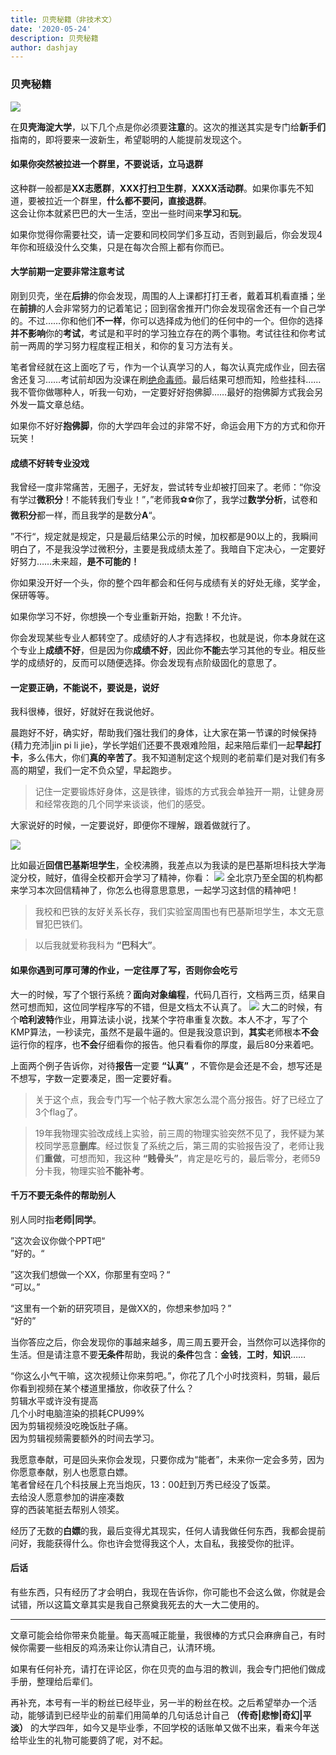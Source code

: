 ```yaml
---
title: 贝壳秘籍（非技术文）
date: '2020-05-24'
description: 贝壳秘籍
author: dashjay
---
```


### 贝壳秘籍

![](https://imgkr.cn-bj.ufileos.com/c3bd24f3-a917-4f67-8c26-bde9ab3183ee.jpg)

在**贝壳海淀大学**，以下几个点是你必须要**注意**的。这次的推送其实是专门给**新手们**指南的，即将要来一波新生，希望聪明的人能提前发现这个。

#### 如果你突然被拉进一个群里，不要说话，立马退群

这种群一般都是**XX志愿群**，**XXX打扫卫生群**，**XXXX活动群**。如果你事先不知道，要被拉近一个群里，**什么都不要问，直接退群**。
<br>
这会让你本就紧巴巴的大一生活，空出一些时间来**学习**和**玩**。

如果你觉得你需要社交，请一定要和同校同学们多互动，否则到最后，你会发现4年你和班级没什么交集，只是在每次合照上都有你而已。

#### 大学前期一定要非常注意**考试**
刚到贝壳，坐在**后排**的你会发现，周围的人上课都打打王者，戴着耳机看直播；坐在**前排**的人会非常努力的记着笔记；回到宿舍推开门你会发现宿舍还有一个自己学的。不过……你和他们**不一样**，你可以选择成为他们的任何中的一个。但你的选择**并不影响**你的**考试**，考试是和平时的学习独立存在的两个事物。考试往往和你考试前一两周的学习努力程度程正相关，和你的复习方法有关。

笔者曾经就在这上面吃了亏，作为一个认真学习的人，每次认真完成作业，回去宿舍还复习……考试前却因为没课在刷[绝命毒师]("绝命毒师" "笔者认为最好看的美剧")。最后结果可想而知，险些挂科……我不管你做哪种人，听我一句劝，一定要好好抱佛脚……最好的抱佛脚方式我会另外发一篇文章总结。

如果你不好好**抱佛脚**，你的大学四年会过的非常不好，命运会用下方的方式和你开玩笑！

#### 成绩不好转专业没戏
我曾经一度非常痛苦，无圈子，无好友，尝试转专业却被打回来了。老师：“你没有学过**微积分**！不能转我们专业！”，”老师我⚽️⚽️你了，我学过**数学分析**，试卷和**微积分**都一样，而且我学的是数分**A**“。

”不行“，规定就是规定，只是最后结果公示的时候，加权都是90以上的，我瞬间明白了，不是我没学过微积分，主要是我成绩太差了。我暗自下定决心，一定要好好努力……未来超，**是不可能的！**

你如果没开好一个头，你的整个四年都会和任何与成绩有关的好处无缘，奖学金，保研等等。

如果你学习不好，你想换一个专业重新开始，抱歉！不允许。

你会发现某些专业人都转空了。成绩好的人才有选择权，也就是说，你本身就在这个专业上**成绩不好**，但是因为你**成绩不好**，因此你**不能**去学习其他的专业。相反些学的成绩好的，反而可以随便选择。你会发现有点阶级固化的意思了。

#### 一定要正确，不能说不，要说是，说好

我科很棒，很好，好就好在我说他好。

晨跑好不好，确实好，帮助我们强壮我们的身体，让大家在第一节课的时候保持{精力充沛|jin pi li jie}，学长学姐们还要不畏艰难险阻，起来陪后辈们一起**早起打卡**，多么伟大，你们**真的辛苦了**。我不知道制定这个规则的老前辈们是对我们有多高的期望，我们一定不负众望，早起跑步。
> 记住一定要锻炼好身体，这是铁律，锻炼的方式我会单独开一期，让健身房和经常夜跑的几个同学来谈谈，他们的感受。

大家说好的时候，一定要说好，即便你不理解，跟着做就行了。

![](https://imgkr.cn-bj.ufileos.com/2807c8bd-6ac9-445c-b4ed-812200c2e110.gif)

比如最近**回信巴基斯坦学生**，全校沸腾，我差点以为我读的是巴基斯坦科技大学海淀分校，贼好，值得全校都开会学习了精神，你看：
![](https://imgkr.cn-bj.ufileos.com/e817892d-475b-4454-a482-90de64c75aaa.PNG)
全北京乃至全国的机构都来学习本次回信精神了，你怎么也得意思意思，一起学习这封信的精神吧！

> 我校和巴铁的友好关系长存，我们实验室周围也有巴基斯坦学生，本文无意冒犯巴铁们。

> 以后我就爱称我科为 **“巴科大”**。

#### 如果你遇到可厚可薄的作业，一定往厚了写，否则你会吃亏
大一的时候，写了个银行系统？**面向对象编程**，代码几百行，文档两三页，结果自然可想而知，这位同学程序写的不错，但是文档太不认真了。
![](https://imgkr.cn-bj.ufileos.com/35b713f1-9fbc-4532-b1c8-6cdd4a6f40ed.jpeg)
大二的时候，有个**哈利波特**作业，用算法读小说，找某个字符串重复次数。本人不才，写了个KMP算法，一秒读完，虽然不是最牛逼的。但是我没意识到，**其实**老师根本**不会**运行你的程序，也**不会**仔细看你的报告。他只看看你的厚度，最后80分来着吧。

上面两个例子告诉你，对待**报告**一定要 **“认真”** ，不管你是会还是不会，想写还是不想写，字数一定要凑足，图一定要好看。

> 关于这个点，我会专门写一个帖子教大家怎么混个高分报告。好了已经立了3个flag了。

> 19年我物理实验改成线上实验，前三周的物理实验突然不见了，我怀疑为某校同学恶意**删库**。经过恢复了系统之后，第三周的实验报告没了，老师让我们**重做**，可想而知，我这种 **“贱骨头”**，肯定是吃亏的，最后零分，老师59分卡我，物理实验**不能补考**。

#### 千万不要无条件的帮助别人
别人同时指**老师|同学**。

”这次会议你做个PPT吧“<br>”好的。“

”这次我们想做一个XX，你那里有空吗？“<br>“可以。”

“这里有一个新的研究项目，是做XX的，你想来参加吗？”<br>“好的”

当你答应之后，你会发现你的事越来越多，周三周五要开会，当然你可以选择你的生活。但是请注意不要**无条件**帮助，我说的**条件**包含：**金钱**，**工时**，**知识**……

“你这么小气干嘛，这次视频让你来剪吧。”，你花了几个小时找资料，剪辑，最后你看到视频在某个楼道里播放，你收获了什么？<br>剪辑水平或许没有提高<br>几个小时电脑渲染的损耗CPU99%<br>因为剪辑视频没吃晚饭肚子痛。<br>因为剪辑视频需要额外的时间去学习。

我愿意奉献，可是回头来你会发现，只要你成为“能者”，未来你一定会多劳，因为你愿意奉献，别人也愿意白嫖。<br>笔者曾经在几个科技展上充当炮灰，13：00赶到万秀已经没了饭菜。<br>去给没人愿意参加的讲座凑数<br>穿的西装笔挺去帮别人领奖。

经历了无数的**白嫖**的我，最后变得尤其现实，任何人请我做任何东西，我都会提前问好，我能获得什么。你也许会觉得我这个人，太自私，我接受你的批评。


#### 后话

有些东西，只有经历了才会明白，我现在告诉你，你可能也不会这么做，你就是会试错，所以这篇文章其实是我自己祭奠我死去的大一大二使用的。

----
文章可能会给你带来负能量。每天高喊正能量，我很棒的方式只会麻痹自己，有时候你需要一些相反的鸡汤来让你认清自己，认清环境。

如果有任何补充，请打在评论区，你在贝壳的血与泪的教训，我会专门把他们做成手册，整理给后辈们。

再补充，本号有一半的粉丝已经毕业，另一半的粉丝在校。之后希望举办一个活动，能够请到已经毕业的前辈们用简单的几句话总计自己 **（传奇|悲惨|奇幻|平淡）** 的大学四年，如今又是毕业季，不回学校的话账单又做不出来，看来今年送给毕业生的礼物可能要鸽了呢，对不起。
